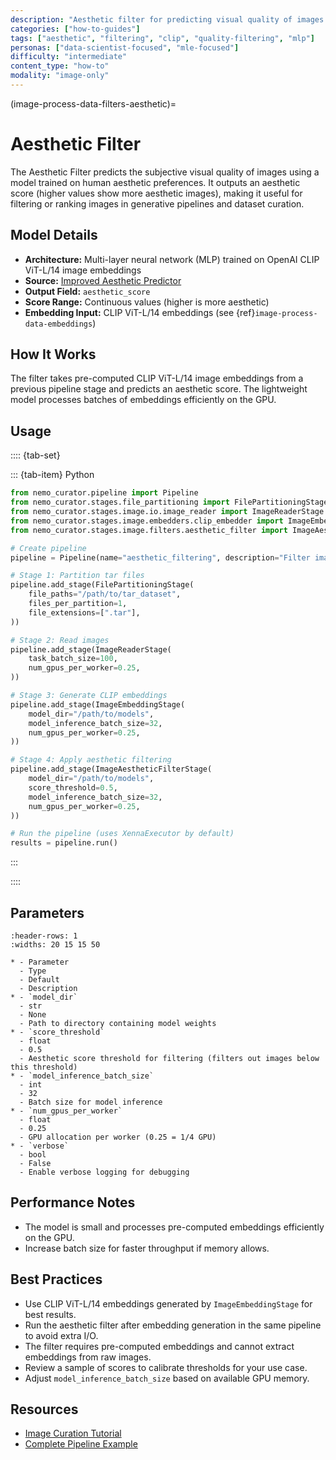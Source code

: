 ```yaml
---
description: "Aesthetic filter for predicting visual quality of images using CLIP embeddings and human preference training"
categories: ["how-to-guides"]
tags: ["aesthetic", "filtering", "clip", "quality-filtering", "mlp"]
personas: ["data-scientist-focused", "mle-focused"]
difficulty: "intermediate"
content_type: "how-to"
modality: "image-only"
---
```


(image-process-data-filters-aesthetic)=

# Aesthetic Filter

The Aesthetic Filter predicts the subjective visual quality of images using a model trained on human aesthetic preferences. It outputs an aesthetic score (higher values show more aesthetic images), making it useful for filtering or ranking images in generative pipelines and dataset curation.

## Model Details

- **Architecture:** Multi-layer neural network (MLP) trained on OpenAI CLIP ViT-L/14 image embeddings
- **Source:** [Improved Aesthetic Predictor](https://github.com/christophschuhmann/improved-aesthetic-predictor)
- **Output Field:** `aesthetic_score`
- **Score Range:** Continuous values (higher is more aesthetic)
- **Embedding Input:** CLIP ViT-L/14 embeddings (see {ref}`image-process-data-embeddings`)

## How It Works

The filter takes pre-computed CLIP ViT-L/14 image embeddings from a previous pipeline stage and predicts an aesthetic score. The lightweight model processes batches of embeddings efficiently on the GPU.

## Usage

:::: {tab-set}

::: {tab-item} Python

```python
from nemo_curator.pipeline import Pipeline
from nemo_curator.stages.file_partitioning import FilePartitioningStage
from nemo_curator.stages.image.io.image_reader import ImageReaderStage
from nemo_curator.stages.image.embedders.clip_embedder import ImageEmbeddingStage
from nemo_curator.stages.image.filters.aesthetic_filter import ImageAestheticFilterStage

# Create pipeline
pipeline = Pipeline(name="aesthetic_filtering", description="Filter images by aesthetic quality")

# Stage 1: Partition tar files
pipeline.add_stage(FilePartitioningStage(
    file_paths="/path/to/tar_dataset",
    files_per_partition=1,
    file_extensions=[".tar"],
))

# Stage 2: Read images
pipeline.add_stage(ImageReaderStage(
    task_batch_size=100,
    num_gpus_per_worker=0.25,
))

# Stage 3: Generate CLIP embeddings
pipeline.add_stage(ImageEmbeddingStage(
    model_dir="/path/to/models",
    model_inference_batch_size=32,
    num_gpus_per_worker=0.25,
))

# Stage 4: Apply aesthetic filtering
pipeline.add_stage(ImageAestheticFilterStage(
    model_dir="/path/to/models",
    score_threshold=0.5,
    model_inference_batch_size=32,
    num_gpus_per_worker=0.25,
))

# Run the pipeline (uses XennaExecutor by default)
results = pipeline.run()

```

:::

::::

## Parameters

```{list-table}
:header-rows: 1
:widths: 20 15 15 50

* - Parameter
  - Type
  - Default
  - Description
* - `model_dir`
  - str
  - None
  - Path to directory containing model weights
* - `score_threshold`
  - float
  - 0.5
  - Aesthetic score threshold for filtering (filters out images below this threshold)
* - `model_inference_batch_size`
  - int
  - 32
  - Batch size for model inference
* - `num_gpus_per_worker`
  - float
  - 0.25
  - GPU allocation per worker (0.25 = 1/4 GPU)
* - `verbose`
  - bool
  - False
  - Enable verbose logging for debugging
```

## Performance Notes

- The model is small and processes pre-computed embeddings efficiently on the GPU.
- Increase batch size for faster throughput if memory allows.

## Best Practices

- Use CLIP ViT-L/14 embeddings generated by `ImageEmbeddingStage` for best results.
- Run the aesthetic filter after embedding generation in the same pipeline to avoid extra I/O.
- The filter requires pre-computed embeddings and cannot extract embeddings from raw images.
- Review a sample of scores to calibrate thresholds for your use case.
- Adjust `model_inference_batch_size` based on available GPU memory.

## Resources

- [Image Curation Tutorial](https://github.com/NVIDIA-NeMo/Curator/blob/main/tutorials/image/getting-started/image_curation_example.py)
- [Complete Pipeline Example](https://github.com/NVIDIA-NeMo/Curator/blob/main/tutorials/image/getting-started/image_curation_example.py)